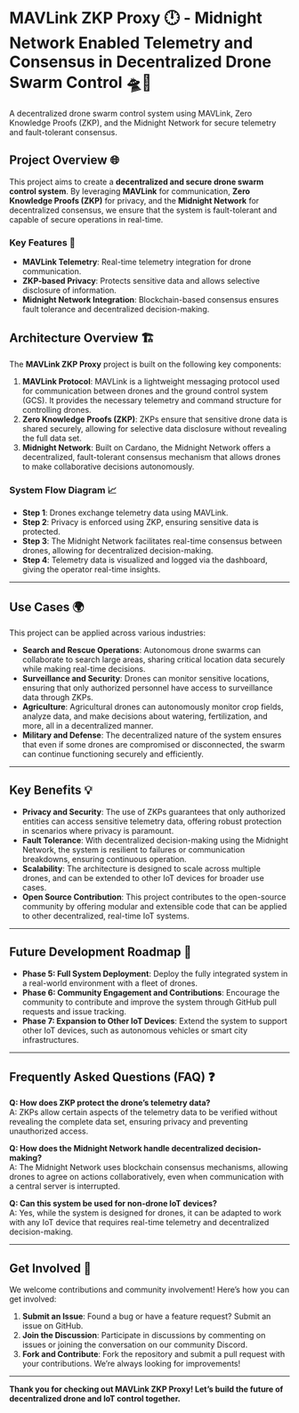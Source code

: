 # MAVLink ZKP Proxy 🕛 - Midnight Network Enabled Telemetry and Consensus in Decentralized Drone Swarm Control 🛸🤖
A decentralized drone swarm control system using MAVLink, Zero Knowledge Proofs (ZKP), and the Midnight Network for secure telemetry and fault-tolerant consensus.

## Project Overview 🌐
This project aims to create a **decentralized and secure drone swarm control system**. By leveraging **MAVLink** for communication, **Zero Knowledge Proofs (ZKP)** for privacy, and the **Midnight Network** for decentralized consensus, we ensure that the system is fault-tolerant and capable of secure operations in real-time.

### Key Features 🔑
- **MAVLink Telemetry**: Real-time telemetry integration for drone communication.
- **ZKP-based Privacy**: Protects sensitive data and allows selective disclosure of information.
- **Midnight Network Integration**: Blockchain-based consensus ensures fault tolerance and decentralized decision-making.

## Architecture Overview 🏗️

The **MAVLink ZKP Proxy** project is built on the following key components:

1. **MAVLink Protocol**: MAVLink is a lightweight messaging protocol used for communication between drones and the ground control system (GCS). It provides the necessary telemetry and command structure for controlling drones.
2. **Zero Knowledge Proofs (ZKP)**: ZKPs ensure that sensitive drone data is shared securely, allowing for selective data disclosure without revealing the full data set.
3. **Midnight Network**: Built on Cardano, the Midnight Network offers a decentralized, fault-tolerant consensus mechanism that allows drones to make collaborative decisions autonomously.

### System Flow Diagram 📈
- **Step 1**: Drones exchange telemetry data using MAVLink.
- **Step 2**: Privacy is enforced using ZKP, ensuring sensitive data is protected.
- **Step 3**: The Midnight Network facilitates real-time consensus between drones, allowing for decentralized decision-making.
- **Step 4**: Telemetry data is visualized and logged via the dashboard, giving the operator real-time insights.

---

## Use Cases 🌍

This project can be applied across various industries:
- **Search and Rescue Operations**: Autonomous drone swarms can collaborate to search large areas, sharing critical location data securely while making real-time decisions.
- **Surveillance and Security**: Drones can monitor sensitive locations, ensuring that only authorized personnel have access to surveillance data through ZKPs.
- **Agriculture**: Agricultural drones can autonomously monitor crop fields, analyze data, and make decisions about watering, fertilization, and more, all in a decentralized manner.
- **Military and Defense**: The decentralized nature of the system ensures that even if some drones are compromised or disconnected, the swarm can continue functioning securely and efficiently.

---

## Key Benefits 💡

- **Privacy and Security**: The use of ZKPs guarantees that only authorized entities can access sensitive telemetry data, offering robust protection in scenarios where privacy is paramount.
- **Fault Tolerance**: With decentralized decision-making using the Midnight Network, the system is resilient to failures or communication breakdowns, ensuring continuous operation.
- **Scalability**: The architecture is designed to scale across multiple drones, and can be extended to other IoT devices for broader use cases.
- **Open Source Contribution**: This project contributes to the open-source community by offering modular and extensible code that can be applied to other decentralized, real-time IoT systems.

---

## Future Development Roadmap 🚧

- **Phase 5: Full System Deployment**: Deploy the fully integrated system in a real-world environment with a fleet of drones.
- **Phase 6: Community Engagement and Contributions**: Encourage the community to contribute and improve the system through GitHub pull requests and issue tracking.
- **Phase 7: Expansion to Other IoT Devices**: Extend the system to support other IoT devices, such as autonomous vehicles or smart city infrastructures.

---

## Frequently Asked Questions (FAQ) ❓

**Q: How does ZKP protect the drone’s telemetry data?**  
A: ZKPs allow certain aspects of the telemetry data to be verified without revealing the complete data set, ensuring privacy and preventing unauthorized access.

**Q: How does the Midnight Network handle decentralized decision-making?**  
A: The Midnight Network uses blockchain consensus mechanisms, allowing drones to agree on actions collaboratively, even when communication with a central server is interrupted.

**Q: Can this system be used for non-drone IoT devices?**  
A: Yes, while the system is designed for drones, it can be adapted to work with any IoT device that requires real-time telemetry and decentralized decision-making.

---

## Get Involved 🔧

We welcome contributions and community involvement! Here’s how you can get involved:
1. **Submit an Issue**: Found a bug or have a feature request? Submit an issue on GitHub.
2. **Join the Discussion**: Participate in discussions by commenting on issues or joining the conversation on our community Discord.
3. **Fork and Contribute**: Fork the repository and submit a pull request with your contributions. We’re always looking for improvements!

---

**Thank you for checking out MAVLink ZKP Proxy! Let’s build the future of decentralized drone and IoT control together.**
